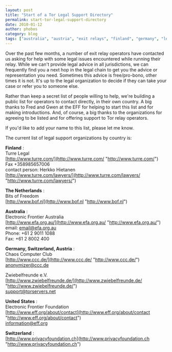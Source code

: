 ```yaml
---
layout: post
title: "Start of a Tor Legal Support Directory"
permalink: start-tor-legal-support-directory
date: 2010-01-12
author: phobos
category: blog
tags: ["australia", "austria", "exit relays", "finland", "germany", "legal support", "netherlands", "switzerland", "tor legal support directory", "tor relay operators", "usa"]
---
```


Over the past few months, a number of exit relay operators have contacted us asking for help with some legal issues encountered while running their relay. While we can't provide legal advice in all jurisdictions, we can frequently find you a next hop in the legal chain to get you the advice or representation you need. Sometimes this advice is free/pro-bono, other times it is not. It's up to the legal organization to decide if they can take your case or refer you to someone else.

Rather than keep a secret list of people willing to help, we're building a public list for operators to contact directly, in their own country. A big thanks to Fred and Gwen at the EFF for helping to start this list and for making introductions. And, of course, a big thanks to the organizations for agreeing to be listed and for offering support to Tor relay operators.

If you'd like to add your name to this list, please let me know.

The current list of legal support organizations by country is:

**Finland** :  
Turre Legal  
 [http://www.turre.com/](http://www.turre.com/ "http://www.turre.com/")  
Fax +358985657006  
contact person: Herkko Hietanen  
 [http://www.turre.com/lawyers/](http://www.turre.com/lawyers/ "http://www.turre.com/lawyers/")

**The Netherlands** :  
Bits of Freedom  
 [http://www.bof.nl](http://www.bof.nl "http://www.bof.nl")

**Australia** :  
Electronic Frontier Australia  
 [http://www.efa.org.au/](http://www.efa.org.au/ "http://www.efa.org.au/")  
email: [email@efa.org.au](mailto:email@efa.org.au)  
Phone: +61 2 9011 1088  
Fax: +61 2 8002 400

**Germany, Switzerland, Austria** :  
Chaos Computer Club  
 [http://www.ccc.de/](http://www.ccc.de/ "http://www.ccc.de/")  
 [anonymizer@ccc.de](mailto:anonymizer@ccc.de)

Zwiebelfreunde e.V.  
 [http://www.zwiebelfreunde.de/](http://www.zwiebelfreunde.de/ "http://www.zwiebelfreunde.de/")  
 [support@torservers.net](mailto:support@torservers.net)

**United States** :  
Electronic Frontier Foundation  
 [http://www.eff.org/about/contact](http://www.eff.org/about/contact "http://www.eff.org/about/contact")  
 [information@eff.org](mailto:information@eff.org)

**Switzerland** :  
 [http://www.privacyfoundation.ch](http://www.privacyfoundation.ch "http://www.privacyfoundation.ch")

